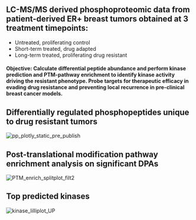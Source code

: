 ## LC-MS/MS derived phosphoproteomic data from patient-derived ER+ breast tumors obtained at 3 treatment timepoints:
  - Untreated, proliferating control
  - Short-term treated, drug adapted
  - Long-term treated, proliferating drug resistant 
  
#### Objective: Calculate differential peptide abundance and perform kinase prediction and PTM-pathway enrichment to identify kinase activity driving the resistant phenotype. Probe targets for therapeutic efficacy in evading drug resistance and preventing local recurrence in pre-clinical breast cancer models.


## Differentially regulated phosphopeptides unique to drug resistant tumors
![pp_plotly_static_pre_publish](https://user-images.githubusercontent.com/60406281/107903719-e4e3d700-6f17-11eb-913a-5c4569ff19cd.jpg)

## Post-translational modification pathway enrichment analysis on significant DPAs
![PTM_enrich_splitplot_filt2](https://user-images.githubusercontent.com/60406281/121995880-ac44f480-cd75-11eb-91fe-fb9bbf62c8b3.jpeg)

## Top predicted kinases
![kinase_lilliplot_UP](https://user-images.githubusercontent.com/60406281/121996375-7ce2b780-cd76-11eb-9ca7-06e4789ddff5.jpeg)
